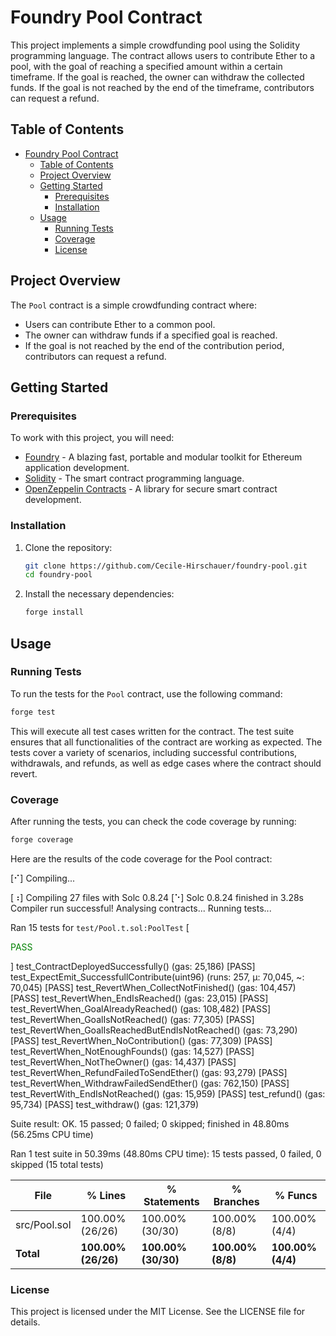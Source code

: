 # Foundry Pool Contract

This project implements a simple crowdfunding pool using the Solidity programming language. The contract allows users to contribute Ether to a pool, with the goal of reaching a specified amount within a certain timeframe. If the goal is reached, the owner can withdraw the collected funds. If the goal is not reached by the end of the timeframe, contributors can request a refund.

## Table of Contents

- [Foundry Pool Contract](#foundry-pool-contract)
  - [Table of Contents](#table-of-contents)
  - [Project Overview](#project-overview)
  - [Getting Started](#getting-started)
    - [Prerequisites](#prerequisites)
    - [Installation](#installation)
  - [Usage](#usage)
    - [Running Tests](#running-tests)
    - [Coverage](#coverage)
    - [License](#license)

## Project Overview

The `Pool` contract is a simple crowdfunding contract where:

- Users can contribute Ether to a common pool.
- The owner can withdraw funds if a specified goal is reached.
- If the goal is not reached by the end of the contribution period, contributors can request a refund.

## Getting Started

### Prerequisites

To work with this project, you will need:

- [Foundry](https://getfoundry.sh/) - A blazing fast, portable and modular toolkit for Ethereum application development.
- [Solidity](https://docs.soliditylang.org/) - The smart contract programming language.
- [OpenZeppelin Contracts](https://openzeppelin.com/contracts/) - A library for secure smart contract development.

### Installation

1. Clone the repository:

    ```bash
    git clone https://github.com/Cecile-Hirschauer/foundry-pool.git
    cd foundry-pool
    ``` 

2. Install the necessary dependencies:

    ```bash
    forge install
    ```

## Usage

### Running Tests

To run the tests for the `Pool` contract, use the following command:

```bash
forge test
```

This will execute all test cases written for the contract. The test suite ensures that all functionalities of the contract are working as expected. The tests cover a variety of scenarios, including successful contributions, withdrawals, and refunds, as well as edge cases where the contract should revert.

### Coverage

After running the tests, you can check the code coverage by running:

```bash
forge coverage
```

Here are the results of the code coverage for the Pool contract:

[⠊] Compiling...

[⠰] Compiling 27 files with Solc 0.8.24
[⠑] Solc 0.8.24 finished in 3.28s
Compiler run successful!
Analysing contracts...
Running tests...

Ran 15 tests for `test/Pool.t.sol:PoolTest`
[<p style="color:green">PASS</p>] test_ContractDeployedSuccessfully() (gas: 25,186)
[PASS] test_ExpectEmit_SuccessfullContribute(uint96) (runs: 257, μ: 70,045, ~: 70,045)
[PASS] test_RevertWhen_CollectNotFinished() (gas: 104,457)
[PASS] test_RevertWhen_EndIsReached() (gas: 23,015)
[PASS] test_RevertWhen_GoalAlreadyReached() (gas: 108,482)
[PASS] test_RevertWhen_GoalIsNotReached() (gas: 77,305)
[PASS] test_RevertWhen_GoalIsReachedButEndIsNotReached() (gas: 73,290)
[PASS] test_RevertWhen_NoContribution() (gas: 77,309)
[PASS] test_RevertWhen_NotEnoughFounds() (gas: 14,527)
[PASS] test_RevertWhen_NotTheOwner() (gas: 14,437)
[PASS] test_RevertWhen_RefundFailedToSendEther() (gas: 93,279)
[PASS] test_RevertWhen_WithdrawFailedSendEther() (gas: 762,150)
[PASS] test_RevertWith_EndIsNotReached() (gas: 15,959)
[PASS] test_refund() (gas: 95,734)
[PASS] test_withdraw() (gas: 121,379)

Suite result: OK. 15 passed; 0 failed; 0 skipped; finished in 48.80ms (56.25ms CPU time)

Ran 1 test suite in 50.39ms (48.80ms CPU time): 15 tests passed, 0 failed, 0 skipped (15 total tests)

| File         | % Lines         | % Statements    | % Branches    | % Funcs       |
|--------------|-----------------|-----------------|---------------|---------------|
| src/Pool.sol | 100.00% (26/26) | 100.00% (30/30) | 100.00% (8/8) | 100.00% (4/4) |
| **Total**    | **100.00% (26/26)** | **100.00% (30/30)** | **100.00% (8/8)** | **100.00% (4/4)** |


### License

This project is licensed under the MIT License. See the LICENSE file for details.
